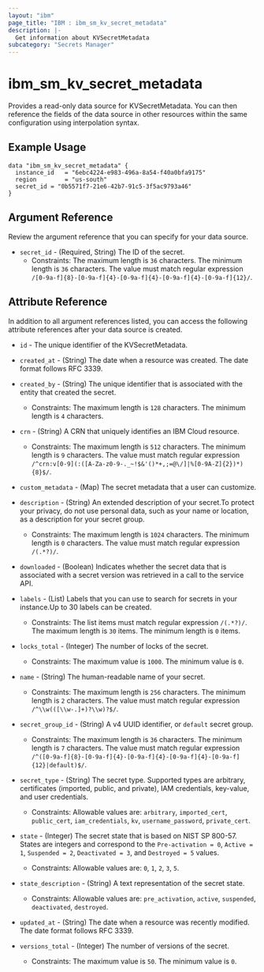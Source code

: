 ```yaml
---
layout: "ibm"
page_title: "IBM : ibm_sm_kv_secret_metadata"
description: |-
  Get information about KVSecretMetadata
subcategory: "Secrets Manager"
---
```


# ibm_sm_kv_secret_metadata

Provides a read-only data source for KVSecretMetadata. You can then reference the fields of the data source in other resources within the same configuration using interpolation syntax.

## Example Usage

```hcl
data "ibm_sm_kv_secret_metadata" {
  instance_id   = "6ebc4224-e983-496a-8a54-f40a0bfa9175"
  region        = "us-south"
  secret_id = "0b5571f7-21e6-42b7-91c5-3f5ac9793a46"
}
```

## Argument Reference

Review the argument reference that you can specify for your data source.

* `secret_id` - (Required, String) The ID of the secret.
  * Constraints: The maximum length is `36` characters. The minimum length is `36` characters. The value must match regular expression `/[0-9a-f]{8}-[0-9a-f]{4}-[0-9a-f]{4}-[0-9a-f]{4}-[0-9a-f]{12}/`.

## Attribute Reference

In addition to all argument references listed, you can access the following attribute references after your data source is created.

* `id` - The unique identifier of the KVSecretMetadata.
* `created_at` - (String) The date when a resource was created. The date format follows RFC 3339.

* `created_by` - (String) The unique identifier that is associated with the entity that created the secret.
  * Constraints: The maximum length is `128` characters. The minimum length is `4` characters.

* `crn` - (String) A CRN that uniquely identifies an IBM Cloud resource.
  * Constraints: The maximum length is `512` characters. The minimum length is `9` characters. The value must match regular expression `/^crn:v[0-9](:([A-Za-z0-9-._~!$&'()*+,;=@\/]|%[0-9A-Z]{2})*){8}$/`.

* `custom_metadata` - (Map) The secret metadata that a user can customize.

* `description` - (String) An extended description of your secret.To protect your privacy, do not use personal data, such as your name or location, as a description for your secret group.
  * Constraints: The maximum length is `1024` characters. The minimum length is `0` characters. The value must match regular expression `/(.*?)/`.

* `downloaded` - (Boolean) Indicates whether the secret data that is associated with a secret version was retrieved in a call to the service API.

* `labels` - (List) Labels that you can use to search for secrets in your instance.Up to 30 labels can be created.
  * Constraints: The list items must match regular expression `/(.*?)/`. The maximum length is `30` items. The minimum length is `0` items.

* `locks_total` - (Integer) The number of locks of the secret.
  * Constraints: The maximum value is `1000`. The minimum value is `0`.

* `name` - (String) The human-readable name of your secret.
  * Constraints: The maximum length is `256` characters. The minimum length is `2` characters. The value must match regular expression `/^\\w(([\\w-.]+)?\\w)?$/`.

* `secret_group_id` - (String) A v4 UUID identifier, or `default` secret group.
  * Constraints: The maximum length is `36` characters. The minimum length is `7` characters. The value must match regular expression `/^([0-9a-f]{8}-[0-9a-f]{4}-[0-9a-f]{4}-[0-9a-f]{4}-[0-9a-f]{12}|default)$/`.

* `secret_type` - (String) The secret type. Supported types are arbitrary, certificates (imported, public, and private), IAM credentials, key-value, and user credentials.
  * Constraints: Allowable values are: `arbitrary`, `imported_cert`, `public_cert`, `iam_credentials`, `kv`, `username_password`, `private_cert`.

* `state` - (Integer) The secret state that is based on NIST SP 800-57. States are integers and correspond to the `Pre-activation = 0`, `Active = 1`,  `Suspended = 2`, `Deactivated = 3`, and `Destroyed = 5` values.
  * Constraints: Allowable values are: `0`, `1`, `2`, `3`, `5`.

* `state_description` - (String) A text representation of the secret state.
  * Constraints: Allowable values are: `pre_activation`, `active`, `suspended`, `deactivated`, `destroyed`.

* `updated_at` - (String) The date when a resource was recently modified. The date format follows RFC 3339.

* `versions_total` - (Integer) The number of versions of the secret.
  * Constraints: The maximum value is `50`. The minimum value is `0`.

